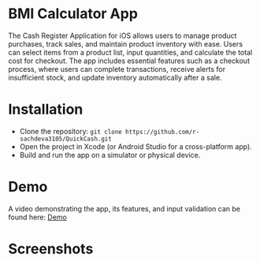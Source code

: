 # BMI Calculator App
The Cash Register Application for iOS allows users to manage product purchases, track sales, and maintain product inventory with ease. Users can select items from a product list, input quantities, and calculate the total cost for checkout. The app includes essential features such as a checkout process, where users can complete transactions, receive alerts for insufficient stock, and update inventory automatically after a sale.

# Installation
- Clone the repository: `git clone https://github.com/r-sachdeva3105/QuickCash.git`
- Open the project in Xcode (or Android Studio for a cross-platform app).
- Build and run the app on a simulator or physical device.

# Demo
A video demonstrating the app, its features, and input validation can be found here: [Demo]()

# Screenshots
